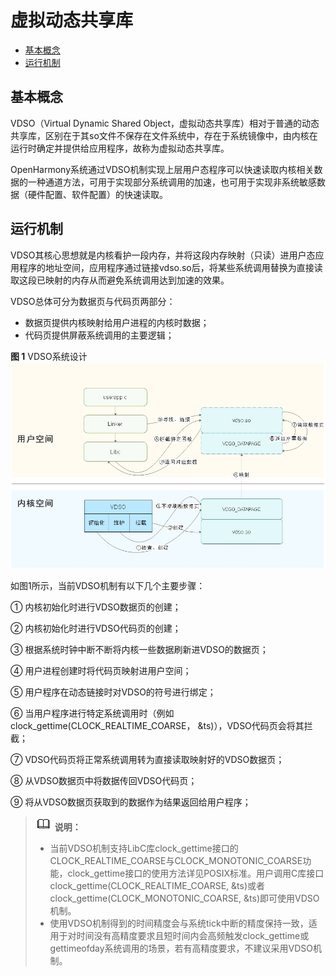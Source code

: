 # 虚拟动态共享库<a name="ZH-CN_TOPIC_0000001078863800"></a>

-   [基本概念](#section174577181688)
-   [运行机制](#section546363114810)

## 基本概念<a name="section174577181688"></a>

VDSO（Virtual Dynamic Shared Object，虚拟动态共享库）相对于普通的动态共享库，区别在于其so文件不保存在文件系统中，存在于系统镜像中，由内核在运行时确定并提供给应用程序，故称为虚拟动态共享库。

OpenHarmony系统通过VDSO机制实现上层用户态程序可以快速读取内核相关数据的一种通道方法，可用于实现部分系统调用的加速，也可用于实现非系统敏感数据（硬件配置、软件配置）的快速读取。

## 运行机制<a name="section546363114810"></a>

VDSO其核心思想就是内核看护一段内存，并将这段内存映射（只读）进用户态应用程序的地址空间，应用程序通过链接vdso.so后，将某些系统调用替换为直接读取这段已映射的内存从而避免系统调用达到加速的效果。

VDSO总体可分为数据页与代码页两部分：

-   数据页提供内核映射给用户进程的内核时数据；
-   代码页提供屏蔽系统调用的主要逻辑；

**图 1**  VDSO系统设计<a name="fig1986131094711"></a>  
![](figure/VDSO系统设计.jpg "VDSO系统设计")

如图1所示，当前VDSO机制有以下几个主要步骤：

①  内核初始化时进行VDSO数据页的创建；

②  内核初始化时进行VDSO代码页的创建；

③  根据系统时钟中断不断将内核一些数据刷新进VDSO的数据页；

④  用户进程创建时将代码页映射进用户空间；

⑤  用户程序在动态链接时对VDSO的符号进行绑定；

⑥  当用户程序进行特定系统调用时（例如clock\_gettime\(CLOCK\_REALTIME\_COARSE， &ts\)），VDSO代码页会将其拦截；

⑦  VDSO代码页将正常系统调用转为直接读取映射好的VDSO数据页；

⑧  从VDSO数据页中将数据传回VDSO代码页；

⑨  将从VDSO数据页获取到的数据作为结果返回给用户程序；

>![](../public_sys-resources/icon-note.gif) **说明：** 
>-   当前VDSO机制支持LibC库clock\_gettime接口的CLOCK\_REALTIME\_COARSE与CLOCK\_MONOTONIC\_COARSE功能，clock\_gettime接口的使用方法详见POSIX标准。用户调用C库接口clock\_gettime\(CLOCK\_REALTIME\_COARSE, &ts\)或者clock\_gettime\(CLOCK\_MONOTONIC\_COARSE, &ts\)即可使用VDSO机制。
>-   使用VDSO机制得到的时间精度会与系统tick中断的精度保持一致，适用于对时间没有高精度要求且短时间内会高频触发clock\_gettime或gettimeofday系统调用的场景，若有高精度要求，不建议采用VDSO机制。

